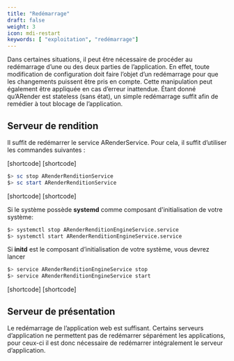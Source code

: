 ```yaml
---
title: "Redémarrage"
draft: false
weight: 3
icon: mdi-restart
keywords: [ "exploitation", "redémarrage"]
---
```


Dans certaines situations, il peut être nécessaire de procéder au
redémarrage d’une ou des deux parties de l’application. En effet, toute
modification de configuration doit faire l’objet d’un redémarrage pour
que les changements puissent être pris en compte. Cette manipulation
peut également être appliquée en cas d’erreur inattendue. Étant donné
qu’ARender est stateless (sans état), un simple redémarrage suffit
afin de remédier à tout blocage de l’application.

## Serveur de rendition

Il suffit de redémarrer le service ARenderService. Pour cela, il suffit
d’utiliser les commandes suivantes :

[shortcode]
[shortcode]

```powershell
$> sc stop ARenderRenditionService
$> sc start ARenderRenditionService
```

[shortcode]
[shortcode]

Si le système possède **systemd** comme composant d'initialisation de votre système:

```bash
$> systemctl stop ARenderRenditionEngineService.service
$> systemctl start ARenderRenditionEngineService.service
```

Si **initd** est le composant d’initialisation de votre système, vous devrez lancer 

```bash
$> service ARenderRenditionEngineService stop
$> service ARenderRenditionEngineService start
```

[shortcode]
[shortcode]

## Serveur de présentation

Le redémarrage de l’application web est suffisant. Certains serveurs d’application
ne permettent pas de redémarrer séparément les applications, pour
ceux-ci il est donc nécessaire de redémarrer intégralement le serveur
d’application.
